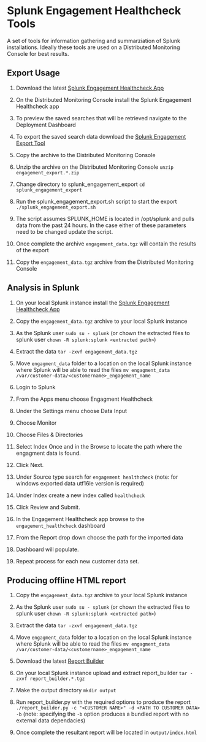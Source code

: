 # Splunk Engagement Healthcheck Tools

A set of tools for information gathering and summarziation of Splunk installations. Ideally these tools are used on a Distributed Monitoring Console for best results.

## Export Usage

1. Download the latest [Splunk Engagement Healthcheck App](
https://github.com/ps-sec-analytics/splunk-engagement-healthcheck/releases/latest/download/engagement_healthcheck_0.2.0.tgz)

2. On the Distributed Monitoring Console install the Splunk Engagement Healthcheck app

3. To preview the saved searches that will be retrieved navigate to the Deployment Dashboard

4. To export the saved search data download the [Splunk Engagement Export Tool](https://github.com/ps-sec-analytics/splunk-engagement-healthcheck/releases/latest/download/engagement_export.0.1.4.zip)

5. Copy the archive to the Distributed Monitoring Console

6. Unzip the archive on the Distributed Monitoring Console `unzip engagement_export.*.zip`

7. Change directory to splunk_engagement_export `cd splunk_engagement_export`

8. Run the splunk_engagement_export.sh script to start the export `./splunk_engagement_export.sh`

9. The script assumes SPLUNK_HOME is located in /opt/splunk and pulls data from the past 24 hours. In the case either of these parameters need to be changed update the script.

10. Once complete the archive `engagement_data.tgz` will contain the results of the export

11. Copy the `engagement_data.tgz` archive from the Distributed Monitoring Console

## Analysis in Splunk

1. On your local Splunk instance install the [Splunk Engagement Healthcheck App](
https://github.com/ps-sec-analytics/splunk-engagement-healthcheck/releases/latest/download/engagement_healthcheck_0.2.0.tgz)

2. Copy the `engagement_data.tgz` archive to your local Splunk instance

3. As the Splunk user `sudo su - splunk` (or chown the extracted files to splunk user `chown -R splunk:splunk <extracted path>`)

3. Extract the data `tar -zxvf engagement_data.tgz`

4. Move `engagment_data` folder to a location on the local Splunk instance where Splunk will be able to read the files `mv engagment_data /var/customer-data/<customername>_engagement_name`

5. Login to Splunk

6. From the Apps menu choose Engagment Healthcheck

7. Under the Settings menu choose Data Input

8. Choose Monitor

9. Choose Files & Directories

10. Select Index Once and in the Browse to locate the path where the engagment data is found. 

11. Click Next.

12. Under Source type search for `engagement healthcheck` (note: for windows exported data utf16le version is required)

13. Under Index create a new index called `healthcheck`

14. Click Review and Submit.

15. In the Engagement Healthcheck app browse to the `engagement_healthcheck` dashboard

16. From the Report drop down choose the path for the imported data

17. Dashboard will populate.

18. Repeat process for each new customer data set.

## Producing offline HTML report

1. Copy the `engagement_data.tgz` archive to your local Splunk instance

2. As the Splunk user `sudo su - splunk` (or chown the extracted files to splunk user `chown -R splunk:splunk <extracted path>`)

3. Extract the data `tar -zxvf engagement_data.tgz`

4. Move `engagment_data` folder to a location on the local Splunk instance where Splunk will be able to read the files `mv engagment_data /var/customer-data/<customername>_engagement_name`

5. Download the latest [Report Builder](https://github.com/ps-sec-analytics/splunk-engagement-healthcheck/releases/latest/download/report_builder.0.0.2.tgz)

6. On your local Splunk instance upload and extract report_builder `tar -zxvf report_builder.*.tgz`

7. Make the output directory `mkdir output` 

8. Run report_builder.py with the required options to produce the report `./report_builder.py -c "<CUSTOMER NAME>" -d <PATH TO CUSTOMER DATA> -b` (note: specifying the `-b` option produces a bundled report with no external data dependacies)

9. Once complete the resultant report will be located in `output/index.html`
